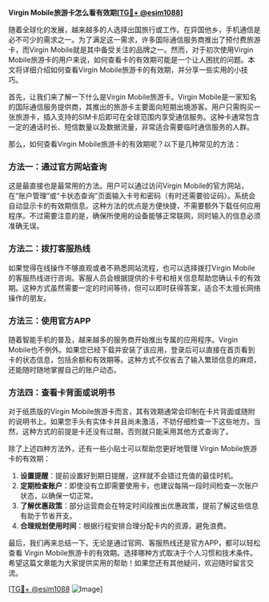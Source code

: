 **Virgin Mobile旅游卡怎么看有效期[[TG💪+ @esim1088](https://t.me/s/esim1088)]**

随着全球化的发展，越来越多的人选择出国旅行或工作。在异国他乡，手机通信是必不可少的需求之一。为了满足这一需求，许多国际通信服务商推出了预付费旅游卡，而Virgin Mobile就是其中备受关注的品牌之一。然而，对于初次使用Virgin Mobile旅游卡的用户来说，如何查看卡的有效期可能是一个让人困扰的问题。本文将详细介绍如何查看Virgin Mobile旅游卡的有效期，并分享一些实用的小技巧。

首先，让我们来了解一下什么是Virgin Mobile旅游卡。Virgin Mobile是一家知名的国际通信服务提供商，其推出的旅游卡主要面向短期出境游客。用户只需购买一张旅游卡，插入支持的SIM卡后即可在全球范围内享受通信服务。这种卡通常包含一定的通话时长、短信数量以及数据流量，非常适合需要临时通信服务的人群。

那么，如何查看Virgin Mobile旅游卡的有效期呢？以下是几种常见的方法：

### 方法一：通过官方网站查询

这是最直接也是最常用的方法。用户可以通过访问Virgin Mobile的官方网站，在“账户管理”或“卡状态查询”页面输入卡号和密码（有时还需要验证码）。系统会自动显示卡的有效期信息。这种方法的优点是方便快捷，不需要额外下载任何应用程序。不过需要注意的是，确保所使用的设备能够正常联网，同时输入的信息必须准确无误。

### 方法二：拨打客服热线

如果觉得在线操作不够直观或者不熟悉网站流程，也可以选择拨打Virgin Mobile的客服热线进行咨询。客服人员会根据提供的卡号和相关信息帮助您确认卡的有效期。这种方式虽然需要一定的时间等待，但可以即时获得答案，适合不太擅长网络操作的朋友。

### 方法三：使用官方APP

随着智能手机的普及，越来越多的服务商开始推出专属的应用程序。Virgin Mobile也不例外。如果您已经下载并安装了该应用，登录后可以直接在首页看到卡的状态信息，包括余额和有效期等。这种方式不仅省去了输入繁琐信息的麻烦，还能随时随地掌握自己的账户动态。

### 方法四：查看卡背面或说明书

对于纸质版的Virgin Mobile旅游卡而言，其有效期通常会印制在卡片背面或随附的说明书上。如果您手头有实体卡并且尚未激活，不妨仔细检查一下这些地方。当然，这种方式的前提是卡还没有过期，否则就只能采用其他方式查询了。

除了上述四种方法外，还有一些小贴士可以帮助您更好地管理 Virgin Mobile旅游卡的有效期：

1. **设置提醒**：提前设置好到期日提醒，这样就不会错过充值的最佳时机。
2. **定期检查账户**：即使没有立即需要使用卡，也建议每隔一段时间检查一次账户状态，以确保一切正常。
3. **了解优惠政策**：部分运营商会在特定时间段推出优惠政策，提前了解这些信息有助于节省开支。
4. **合理规划使用时间**：根据行程安排合理分配卡内的资源，避免浪费。

最后，我们再来总结一下。无论是通过官网、客服热线还是官方APP，都可以轻松查看 Virgin Mobile旅游卡的有效期。选择哪种方式取决于个人习惯和技术条件。希望这篇文章能为大家提供实用的帮助！如果您还有其他疑问，欢迎随时留言交流。

[[TG💪+ @esim1088](https://t.me/s/esim1088) ![Image](https://i.postimg.cc/4NQfJmqS/Snipaste-2025-05-13-00-14-12.png)]